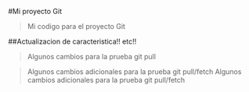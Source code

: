 #Mi proyecto Git

>Mi codigo para el proyecto Git

##Actualizacion de caracteristica!! etc!!

>Algunos cambios para la prueba git pull

>Algunos cambios adicionales para la prueba git pull/fetch
>Algunos cambios adicionales para la prueba git pull/fetch
